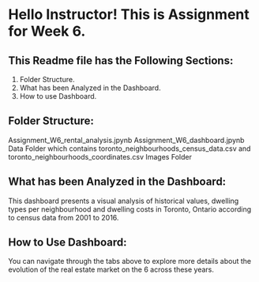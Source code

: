 # Hello Instructor! This is Assignment for Week 6.


## This Readme file has the Following Sections:
1. Folder Structure.
2. What has been Analyzed in the Dashboard.
3. How to use Dashboard.


## Folder Structure:
Assignment_W6_rental_analysis.jpynb
Assignment_W6_dashboard.jpynb
Data Folder which contains toronto_neighbourhoods_census_data.csv and toronto_neighbourhoods_coordinates.csv
Images Folder

## What has been Analyzed in the Dashboard:
This dashboard presents a visual analysis of historical values, dwelling types per neighbourhood and dwelling costs in Toronto, Ontario according to census data from 2001 to 2016.


## How to Use Dashboard:
You can navigate through the tabs above to explore more details about the evolution of the real estate market on the 6 across these years.